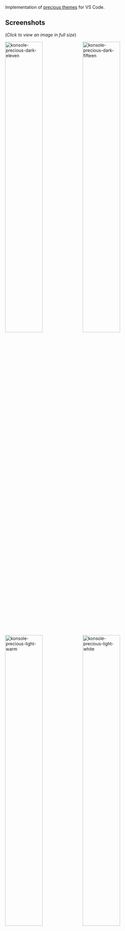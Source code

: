 Implementation of [precious themes](https://github.com/precious-themes) for VS Code.

Screenshots
---
 
(_Click to view an image in full size_)

[<img src="https://raw.githubusercontent.com/precious-themes/.github/master/screenshots/precious-themes-vscode/vscode-precious-dark-eleven.avif" width=49% alt="konsole-precious-dark-eleven" />](https://raw.githubusercontent.com/precious-themes/.github/master/screenshots/precious-themes-vscode/vscode-precious-dark-eleven.png) [<img src="https://raw.githubusercontent.com/precious-themes/.github/master/screenshots/precious-themes-vscode/vscode-precious-dark-fifteen.avif" width=49% alt="konsole-precious-dark-fifteen" />](https://raw.githubusercontent.com/precious-themes/.github/master/screenshots/precious-themes-vscode/vscode-precious-dark-fifteen.png)
[<img src="https://raw.githubusercontent.com/precious-themes/.github/master/screenshots/precious-themes-vscode/vscode-precious-light-warm.avif" width=49% alt="konsole-precious-light-warm" />](https://raw.githubusercontent.com/precious-themes/.github/master/screenshots/precious-themes-vscode/vscode-precious-light-warm.png) [<img src="https://raw.githubusercontent.com/precious-themes/.github/master/screenshots/precious-themes-vscode/vscode-precious-light-white.avif" width=49% alt="konsole-precious-light-white" />](https://raw.githubusercontent.com/precious-themes/.github/master/screenshots/precious-themes-vscode/vscode-precious-light-white.png)
